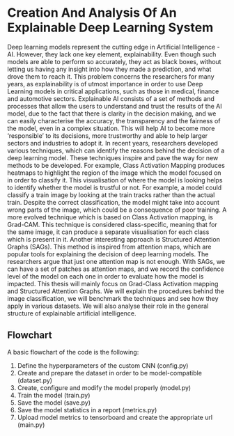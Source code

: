 # Creation And Analysis Of An Explainable Deep Learning System

Deep learning models represent the cutting edge in Artificial Intelligence - AI. However, they lack one key element, explainability. Even though such models are able to perform so accurately, they act as black boxes, without letting us having any insight into how they made a prediction, and what drove them to reach it. This problem concerns the researchers for many years, as explainability is of utmost importance in order to use Deep Learning models in critical applications, such as those in medical, finance and automotive sectors. Explainable AI consists of a set of methods and processes that allow the users to understand and trust the results of the AI model, due to the fact that there is clarity in the decision making, and we can easily characterise the accuracy, the transparency and the fairness of the model, even in a complex situation. This will help AI to become more ‘responsible’ to its decisions, more trustworthy and able to help larger sectors and industries to adopt it. In recent years, researchers developed various techniques, which can identify the reasons behind the decision of a deep learning model. These techniques inspire and pave the way for new methods to be developed. For example, Class Activation Mapping produces heatmaps to highlight the region of the image which the model focused on in order to classify it. This visualisation of where the model is looking helps to identify whether the model is trustful or not. For example, a model could classify a train image by looking at the train tracks rather than the actual train. Despite the correct classification, the model might take into account wrong parts of the image, which could be a consequence of poor training. A more evolved technique which is based on Class Activation mapping, is Grad-CAM. This technique is considered class-specific, meaning that for the same image, it can produce a separate visualisation for each class which is present in it. Another interesting approach is Structured Attention Graphs (SAGs). This method is inspired from attention maps, which are popular tools for explaining the decision of deep learning models. The researchers argue that just one attention map is not enough. With SAGs, we can have a set of patches as attention maps, and we record the confidence level of the model on each one in order to evaluate how the model is impacted. This thesis will mainly focus on Grad-Class Activation mapping and Structured Attention Graphs. We will explain the procedures behind the image classification, we will benchmark the techniques and see how they apply in various datasets. We will also analyse their role in the general structure of explainable artificial intelligence.

## Flowchart

A basic flowchart of the code is the following:

1. Define the hyperparameters of the custom CNN (config.py)
2. Create and prepare the dataset in order to be model-compatible (dataset.py)
3. Create, configure and modify the model properly  (model.py)
4. Train the model (train.py)
5. Save the model (save.py)
6. Save the model statistics in a report (metrics.py)
7. Upload model metrics to tensorboard and create the appropriate url (main.py)
